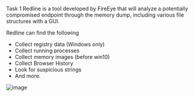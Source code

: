 Task 1
Redline is a tool developed by FireEye that will analyze a potentially compromised endpoint through the memory dump, including various file structures with a GUI. 

Redline can find the following
- Collect registry data (Windows only)
- Collect running processes
- Collect memory images (before win10)
- Collect Browser History
- Look for suspicious strings
- And more.

![image](https://github.com/Shawn-Nichol/Cybersecurity_tools/assets/30714313/5eb3e5b1-6540-440b-a232-8866311cee5b)

